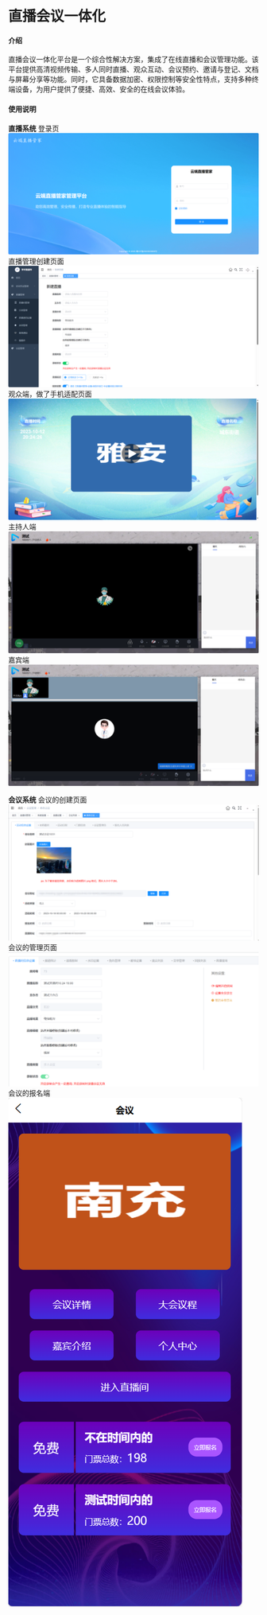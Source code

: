 # 直播会议一体化

#### 介绍
直播会议一体化平台是一个综合性解决方案，集成了在线直播和会议管理功能。该平台提供高清视频传输、多人同时直播、观众互动、会议预约、邀请与登记、文档与屏幕分享等功能。同时，它具备数据加密、权限控制等安全性特点，支持多种终端设备，为用户提供了便捷、高效、安全的在线会议体验。



#### 使用说明
 **直播系统** 
登录页
![登录页](1698842099706.jpg)
直播管理创建页面
![直播创建页面](1698911896032.jpg)
观众端，做了手机适配页面
![观众端，做了手机适配的](1698912069841.jpg)
主持人端
![主持人端](1698913036397.jpg)
嘉宾端
![嘉宾端](1698913088411.jpg)

 **会议系统** 
会议的创建页面
![输入图片说明](1698912514365.jpg)
会议的管理页面
![输入图片说明](1698911956907.jpg)
会议的报名端
![输入图片说明](1698912600734.jpg)






